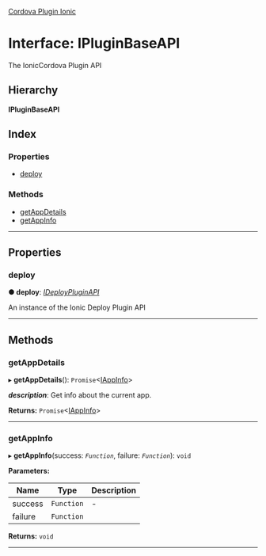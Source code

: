 [Cordova Plugin Ionic](../../README.md)

# Interface: IPluginBaseAPI

The IonicCordova Plugin API

## Hierarchy

**IPluginBaseAPI**

## Index

### Properties

* [deploy](ipluginbaseapi.md#deploy)

### Methods

* [getAppDetails](ipluginbaseapi.md#getappdetails)
* [getAppInfo](ipluginbaseapi.md#getappinfo)

---

## Properties

<a id="deploy"></a>

###  deploy

**● deploy**: *[IDeployPluginAPI](ideploypluginapi.md)*

An instance of the Ionic Deploy Plugin API

___

## Methods

<a id="getappdetails"></a>

###  getAppDetails

▸ **getAppDetails**(): `Promise`<[IAppInfo](iappinfo.md)>

*__description__*: Get info about the current app.

**Returns:** `Promise`<[IAppInfo](iappinfo.md)>

___
<a id="getappinfo"></a>

###  getAppInfo

▸ **getAppInfo**(success: *`Function`*, failure: *`Function`*): `void`

**Parameters:**

| Name | Type | Description |
| ------ | ------ | ------ |
| success | `Function` |  \- |
| failure | `Function` |   |

**Returns:** `void`

___

